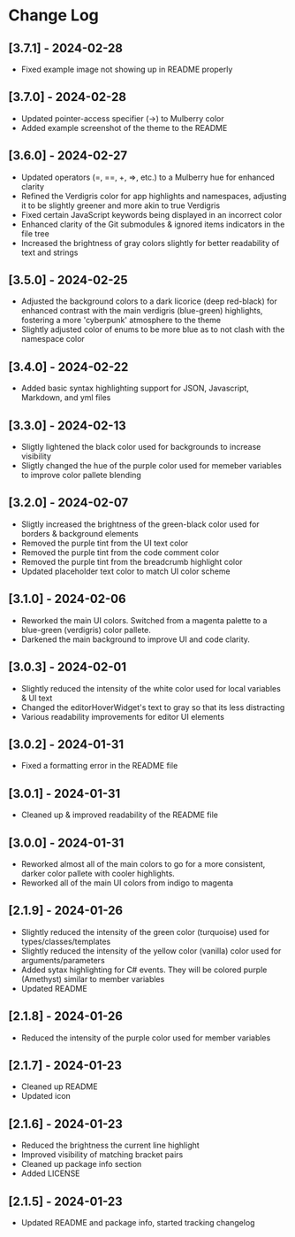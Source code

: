 # Change Log

## [3.7.1] - 2024-02-28

- Fixed example image not showing up in README properly

## [3.7.0] - 2024-02-28

- Updated pointer-access specifier (->) to Mulberry color
- Added example screenshot of the theme to the README

## [3.6.0] - 2024-02-27

- Updated operators (=, ==, +, =>, etc.) to a Mulberry hue for enhanced clarity
- Refined the Verdigris color for app highlights and namespaces, adjusting it to be slightly greener and more akin to true Verdigris
- Fixed certain JavaScript keywords being displayed in an incorrect color
- Enhanced clarity of the Git submodules & ignored items indicators in the file tree
- Increased the brightness of gray colors slightly for better readability of text and strings

## [3.5.0] - 2024-02-25

- Adjusted the background colors to a dark licorice (deep red-black) for enhanced contrast with the main verdigris (blue-green) highlights, fostering a more 'cyberpunk' atmosphere to the theme
- Slightly adjusted color of enums to be more blue as to not clash with the namespace color

## [3.4.0] - 2024-02-22

- Added basic syntax highlighting support for JSON, Javascript, Markdown, and yml files

## [3.3.0] - 2024-02-13

- Sligtly lightened the black color used for backgrounds to increase visibility
- Sligtly changed the hue of the purple color used for memeber variables to improve color pallete blending

## [3.2.0] - 2024-02-07

- Sligtly increased the brightness of the green-black color used for borders & background elements
- Removed the purple tint from the UI text color
- Removed the purple tint from the code comment color
- Removed the purple tint from the breadcrumb highlight color
- Updated placeholder text color to match UI color scheme

## [3.1.0] - 2024-02-06

- Reworked the main UI colors. Switched from a magenta palette to a blue-green (verdigris) color pallete.
- Darkened the main background to improve UI and code clarity.

## [3.0.3] - 2024-02-01

- Slightly reduced the intensity of the white color used for local variables & UI text
- Changed the editorHoverWidget's text to gray so that its less distracting
- Various readability improvements for editor UI elements

## [3.0.2] - 2024-01-31

- Fixed a formatting error in the README file

## [3.0.1] - 2024-01-31

- Cleaned up & improved readability of the README file

## [3.0.0] - 2024-01-31

- Reworked almost all of the main colors to go for a more consistent, darker color pallete with cooler highlights.
- Reworked all of the main UI colors from indigo to magenta

## [2.1.9] - 2024-01-26

- Slightly reduced the intensity of the green color (turquoise) used for types/classes/templates
- Slightly reduced the intensity of the yellow color (vanilla) color used for arguments/parameters
- Added sytax highlighting for C# events. They will be colored purple (Amethyst) similar to member variables
- Updated README

## [2.1.8] - 2024-01-26

- Reduced the intensity of the purple color used for member variables

## [2.1.7] - 2024-01-23

- Cleaned up README
- Updated icon

## [2.1.6] - 2024-01-23

- Reduced the brightness the current line highlight
- Improved visibility of matching bracket pairs
- Cleaned up package info section
- Added LICENSE

## [2.1.5] - 2024-01-23

- Updated README and package info, started tracking changelog
